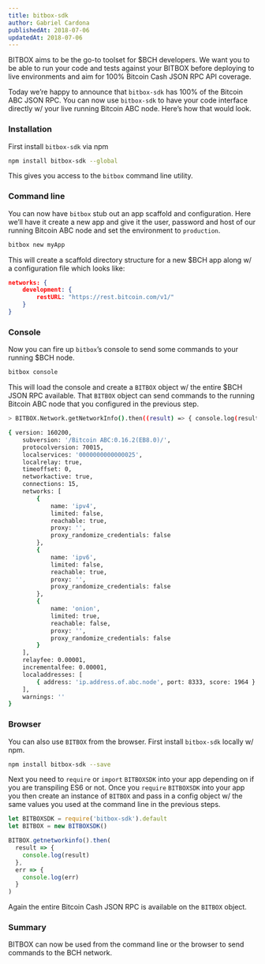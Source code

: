 ```yaml
---
title: bitbox-sdk
author: Gabriel Cardona
publishedAt: 2018-07-06
updatedAt: 2018-07-06
---
```


BITBOX aims to be the go-to toolset for \$BCH developers. We want you to be able to run your code and tests against your BITBOX before deploying to live environments and aim for 100% Bitcoin Cash JSON RPC API coverage.

Today we’re happy to announce that `bitbox-sdk` has 100% of the Bitcoin ABC JSON RPC. You can now use `bitbox-sdk` to have your code interface directly w/ your live running Bitcoin ABC node. Here’s how that would look.

### Installation

First install `bitbox-sdk` via npm

```bash
npm install bitbox-sdk --global
```

This gives you access to the `bitbox` command line utility.

### Command line

You can now have `bitbox` stub out an app scaffold and configuration. Here we’ll have it create a new app and give it the user, password and host of our running Bitcoin ABC node and set the environment to `production`.

```bash
bitbox new myApp
```

This will create a scaffold directory structure for a new \$BCH app along w/ a configuration file which looks like:

```json
networks: {
    development: {
        restURL: "https://rest.bitcoin.com/v1/"
    }
}
```

### Console

Now you can fire up `bitbox`’s console to send some commands to your running \$BCH node.

```bash
bitbox console
```

This will load the console and create a `BITBOX` object w/ the entire \$BCH JSON RPC available. That `BITBOX` object can send commands to the running Bitcoin ABC node that you configured in the previous step.

```bash
> BITBOX.Network.getNetworkInfo().then((result) => { console.log(result); }, (err) => { console.log(err); });

{ version: 160200,
    subversion: '/Bitcoin ABC:0.16.2(EB8.0)/',
    protocolversion: 70015,
    localservices: '0000000000000025',
    localrelay: true,
    timeoffset: 0,
    networkactive: true,
    connections: 15,
    networks: [
        {
            name: 'ipv4',
            limited: false,
            reachable: true,
            proxy: '',
            proxy_randomize_credentials: false
        },
        {
            name: 'ipv6',
            limited: false,
            reachable: true,
            proxy: '',
            proxy_randomize_credentials: false
        },
        {
            name: 'onion',
            limited: true,
            reachable: false,
            proxy: '',
            proxy_randomize_credentials: false
        }
    ],
    relayfee: 0.00001,
    incrementalfee: 0.00001,
    localaddresses: [
        { address: 'ip.address.of.abc.node', port: 8333, score: 1964 }
    ],
    warnings: ''
}
```

### Browser

You can also use `BITBOX` from the browser. First install `bitbox-sdk` locally w/ npm.

```bash
npm install bitbox-sdk --save
```

Next you need to `require` or `import` `BITBOXSDK` into your app depending on if you are transpiling ES6 or not. Once you `require` `BITBOXSDK` into your app you then create an instance of `BITBOX` and pass in a config object w/ the same values you used at the command line in the previous steps.

```javascript
let BITBOXSDK = require('bitbox-sdk').default
let BITBOX = new BITBOXSDK()

BITBOX.getnetworkinfo().then(
  result => {
    console.log(result)
  },
  err => {
    console.log(err)
  }
)
```

Again the entire Bitcoin Cash JSON RPC is available on the `BITBOX` object.

### Summary

BITBOX can now be used from the command line or the browser to send commands to the BCH network.
